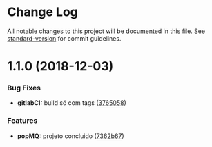 # Change Log

All notable changes to this project will be documented in this file. See [standard-version](https://github.com/conventional-changelog/standard-version) for commit guidelines.

<a name="1.1.0"></a>
# 1.1.0 (2018-12-03)


### Bug Fixes

* **gitlabCI:** build só com tags ([3765058](https://gitlab.es.gov.br/espm/popMQ/commit/3765058))


### Features

* **popMQ:** projeto concluido ([7362b67](https://gitlab.es.gov.br/espm/popMQ/commit/7362b67))
